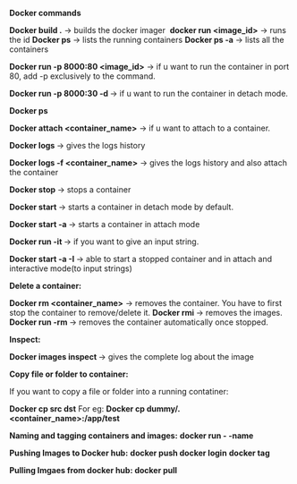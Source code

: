 **Docker commands**

**Docker build .** -> builds the docker imager 
**docker run <image_id>** -> runs the id
**Docker ps** -> lists the running containers
**Docker ps -a** -> lists all the containers

**Docker run -p 8000:80 <image_id>** -> if u want to run the container in port 80, add -p exclusively to the command.

**Docker run -p 8000:30 -d <image-id>** -> if u want to run the container in detach mode.

**Docker ps**

**Docker attach <container_name>** -> if u want to attach to a container. 

**Docker logs <container-name>** -> gives the logs history

**Docker logs -f <container_name>** -> gives the logs history and also attach the container

**Docker stop <container-name>** -> stops a container

**Docker start <container-name>** -> starts a container in detach mode by default.

**Docker start -a <container-name>** -> starts a container in attach mode

**Docker run -it <image-id>**  -> if you want to give an input string.

**Docker start -a -I <container-name>** -> able to start a stopped container and in attach and interactive mode(to input strings)

**Delete a container:**

**Docker rm <container_name>** -> removes the container. You have to first stop the 	container to remove/delete it. 
**Docker rmi <image-id>** -> removes the images. 
**Docker run -rm <image-id>** -> removes the container automatically once 			stopped. 

**Inspect:**

**Docker images inspect <image-id>** -> gives the complete log about the image

**Copy file or folder to container:**

If you want to copy a file or folder into a running contatiner:

**Docker cp src dst**
For eg: **Docker cp dummy/. <container_name>:/app/test**

**Naming and tagging containers and images:**
**docker run - -name <container-name> <image-id>**

**Pushing Images to Docker hub:**
**docker push <imageid>**
**docker login**
**docker tag <old container name> <new container name>**
 
**Pulling Imgaes from docker hub:
docker pull <containername>**
